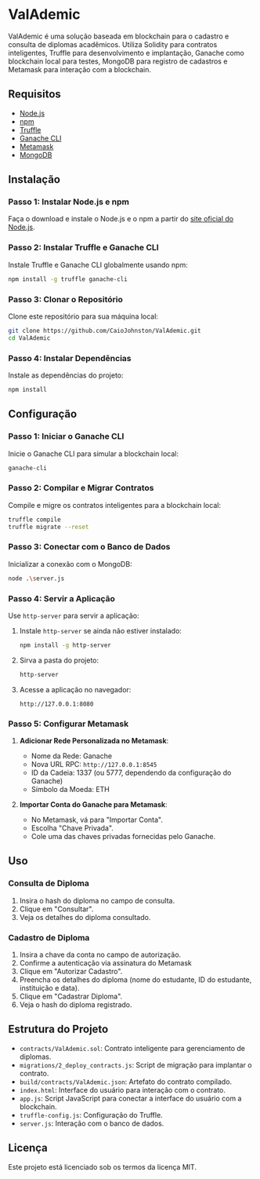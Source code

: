 
# ValAdemic

ValAdemic é uma solução baseada em blockchain para o cadastro e consulta de diplomas acadêmicos. Utiliza Solidity para contratos inteligentes, Truffle para desenvolvimento e implantação, Ganache como blockchain local para testes, MongoDB para registro de cadastros e Metamask para interação com a blockchain.

## Requisitos

- [Node.js](https://nodejs.org/)
- [npm](https://www.npmjs.com/)
- [Truffle](https://www.trufflesuite.com/truffle)
- [Ganache CLI](https://www.trufflesuite.com/ganache)
- [Metamask](https://metamask.io/)
- [MongoDB](https://cloud.mongodb.com/)

## Instalação

### Passo 1: Instalar Node.js e npm

Faça o download e instale o Node.js e o npm a partir do [site oficial do Node.js](https://nodejs.org/).

### Passo 2: Instalar Truffle e Ganache CLI

Instale Truffle e Ganache CLI globalmente usando npm:

```bash
npm install -g truffle ganache-cli
```

### Passo 3: Clonar o Repositório

Clone este repositório para sua máquina local:

```bash
git clone https://github.com/CaioJohnston/ValAdemic.git
cd ValAdemic
```

### Passo 4: Instalar Dependências

Instale as dependências do projeto:

```bash
npm install
```

## Configuração

### Passo 1: Iniciar o Ganache CLI

Inicie o Ganache CLI para simular a blockchain local:

```bash
ganache-cli
```

### Passo 2: Compilar e Migrar Contratos

Compile e migre os contratos inteligentes para a blockchain local:

```bash
truffle compile
truffle migrate --reset
```

### Passo 3: Conectar com o Banco de Dados

Inicializar a conexão com o MongoDB:

```bash
node .\server.js
```

### Passo 4: Servir a Aplicação

Use `http-server` para servir a aplicação:

1. Instale `http-server` se ainda não estiver instalado:

   ```bash
   npm install -g http-server
   ```

2. Sirva a pasta do projeto:

   ```bash
   http-server
   ```

3. Acesse a aplicação no navegador:

   ```plaintext
   http://127.0.0.1:8080
   ```

### Passo 5: Configurar Metamask

1. **Adicionar Rede Personalizada no Metamask**:
   - Nome da Rede: Ganache
   - Nova URL RPC: `http://127.0.0.1:8545`
   - ID da Cadeia: 1337 (ou 5777, dependendo da configuração do Ganache)
   - Símbolo da Moeda: ETH

2. **Importar Conta do Ganache para Metamask**:
   - No Metamask, vá para "Importar Conta".
   - Escolha "Chave Privada".
   - Cole uma das chaves privadas fornecidas pelo Ganache.

## Uso

### Consulta de Diploma

1. Insira o hash do diploma no campo de consulta.
2. Clique em "Consultar".
3. Veja os detalhes do diploma consultado.

### Cadastro de Diploma

1. Insira a chave da conta no campo de autorização.
2. Confirme a autenticação via assinatura do Metamask
3. Clique em "Autorizar Cadastro".
4. Preencha os detalhes do diploma (nome do estudante, ID do estudante, instituição e data).
5. Clique em "Cadastrar Diploma".
6. Veja o hash do diploma registrado.

## Estrutura do Projeto

- `contracts/ValAdemic.sol`: Contrato inteligente para gerenciamento de diplomas.
- `migrations/2_deploy_contracts.js`: Script de migração para implantar o contrato.
- `build/contracts/ValAdemic.json`: Artefato do contrato compilado.
- `index.html`: Interface do usuário para interação com o contrato.
- `app.js`: Script JavaScript para conectar a interface do usuário com a blockchain.
- `truffle-config.js`: Configuração do Truffle.
- `server.js`: Interação com o banco de dados.

## Licença

Este projeto está licenciado sob os termos da licença MIT.

